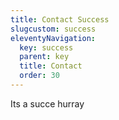 ```yaml
---
title: Contact Success
slugcustom: success
eleventyNavigation:
  key: success
  parent: key
  title: Contact
  order: 30
---
```

Its a succe hurray
